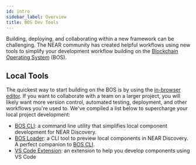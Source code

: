 ```yaml
---
id: intro
sidebar_label: Overview
title: BOS Dev Tools
---
```


Building, deploying, and collaborating within a new framework can be challenging. The NEAR community has created helpful workflows using new tools to simplify your development workflow building on the [Blockchain Operating System](https://near.org/blog/near-announces-the-blockchain-operating-system/) (BOS).

## Local Tools

The quickest way to start building on the BOS is by using the [in-browser editor](https://near.org/sandbox). If you want to collaborate with a team on a larger project, you will likely want more version control, automated testing, deployment, and other workflows you're used to. We've compiled a list below to supercharge your local project development: 

- [BOS CLI](https://github.com/FroVolod/bos-cli-rs): a command line utility that simplifies local component development for NEAR Discovery.
- [BOS Loader](bos-loader.md): a CLI tool to preview local components in NEAR Discovery. A perfect companion to [BOS CLI](https://github.com/FroVolod/bos-cli-rs).
- [VS Code Extension](vscode.md): an extension to help you develop components using VS Code
